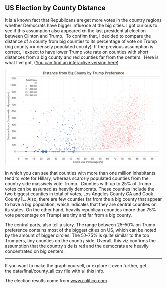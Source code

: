 ## US Election by County Distance

It is a known fact that Republicans are get more votes in the country regions whether Democrats have bigger influence at the big cities. I got curious to see if this assumption also appeared on the last presidential election between Clinton and Trump. 
To confirm that, I decided to compare the distance of a county from big counties to its percentage of vote on Trump (big county == densely populated county). If the previous assumption is correct, I expect to have lower Trump vote rate on counties with short distances from a big county and red counties far from the centers. 
Here is what I’ve got, ([You can find an interactive version here](https://public.tableau.com/profile/joao.carabetta#!/vizhome/USElectionDistance/Dashboard1))

![](https://github.com/JoaoCarabetta/US_Election_Analysis/blob/master/images/Screen%20Shot%202016-11-29%20at%2012.56.43.png)


in which you can see that counties with more than one million inhabitants tend to vote for Hillary, whereas scarcely populated counties from the country side massively vote Trump. 
Counties with up to 25% of Trump votes can be assumed as heavily democrats. These counties include the two biggest counties in total of votes, Los Angeles County CA and Cook County IL. Also, there are few counties far from the a big county that  appear to have a big population, which indicates that they are central counties on its states. On the other hand, heavily republican counties (more than 75% vote percentage on Trump) are tiny and far from a big county. 


The central parts, also tell a story. The range between 25–50% on Trump preference contains most of the biggest cities on US, which can be noted by the amount of bigger circles. The 50–75% is quite similar to the top Trumpers, tiny counties on the country side.
Overall, this viz confirms the assumption that the country side is red and the democrats are heavily concentrated on big centers. 


---

If you want to make the graph yourself, or explore it even further, get the data/final/county_all.csv file with all this info.

The election results come from www.politico.com
